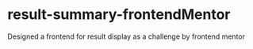 # result-summary-frontendMentor
Designed a frontend for result display as a challenge by frontend mentor
